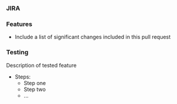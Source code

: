 ### JIRA

[](https://mailgun.atlassian.net/browse/)

### Features

- Include a list of significant changes included in this pull request

### Testing

Description of tested feature

- Steps:
  - Step one
  - Step two
  - ...
